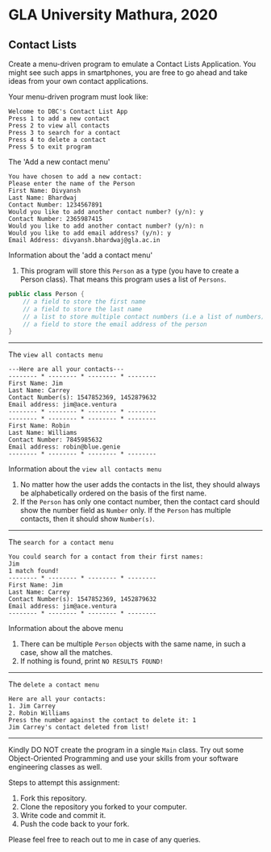 # GLA University Mathura, 2020

## Contact Lists

Create a menu-driven program to emulate a Contact Lists Application. 
You might see such apps in smartphones, you are free to go ahead and take ideas
from your own contact applications.  

Your menu-driven program must look like: 
```
Welcome to DBC's Contact List App
Press 1 to add a new contact
Press 2 to view all contacts
Press 3 to search for a contact
Press 4 to delete a contact
Press 5 to exit program 
```

The 'Add a new contact menu'
```
You have chosen to add a new contact: 
Please enter the name of the Person
First Name: Divyansh
Last Name: Bhardwaj
Contact Number: 1234567891
Would you like to add another contact number? (y/n): y
Contact Number: 2365987415
Would you like to add another contact number? (y/n): n
Would you like to add email address? (y/n): y
Email Address: divyansh.bhardwaj@gla.ac.in
```
Information about the 'add a contact menu'
1. This program will store this `Person` as a type (you have to create a Person class).
That means this program uses a list of `Persons`.

```java
public class Person {
    // a field to store the first name
    // a field to store the last name
    // a list to store multiple contact numbers (i.e a list of numbers)
    // a field to store the email address of the person 
}
```
---
The `view all contacts menu`
```
---Here are all your contacts---
-------- * -------- * -------- * --------
First Name: Jim
Last Name: Carrey
Contact Number(s): 1547852369, 1452879632
Email address: jim@ace.ventura
-------- * -------- * -------- * --------
-------- * -------- * -------- * --------
First Name: Robin
Last Name: Williams
Contact Number: 7845985632
Email address: robin@blue.genie
-------- * -------- * -------- * --------
```
Information about the `view all contacts menu`
1. No matter how the user adds the contacts in the list,
they should always be alphabetically ordered on the basis of the first name.
2. If the `Person` has only one contact number, then the contact card should show
the number field as `Number` only. If the `Person` has multiple contacts, then it
should show `Number(s)`.
--- 

The `search for a contact menu`
```
You could search for a contact from their first names: 
Jim
1 match found!
-------- * -------- * -------- * --------
First Name: Jim
Last Name: Carrey
Contact Number(s): 1547852369, 1452879632
Email address: jim@ace.ventura
-------- * -------- * -------- * --------
```
Information about the above menu
1. There can be multiple `Person` objects with the same name, in such a case, 
show all the matches.
2. If nothing is found, print `NO RESULTS FOUND!`
---

The `delete a contact menu`
```
Here are all your contacts: 
1. Jim Carrey
2. Robin Williams
Press the number against the contact to delete it: 1
Jim Carrey's contact deleted from list!
```
---

Kindly DO NOT create the program in a single `Main` class. Try out some Object-Oriented Programming and
use your skills from your software engineering classes as well.

Steps to attempt this assignment:
1. Fork this repository.
2. Clone the repository you forked to your computer.
3. Write code and commit it.
4. Push the code back to your fork.

Please feel free to reach out to me in case of any queries.
